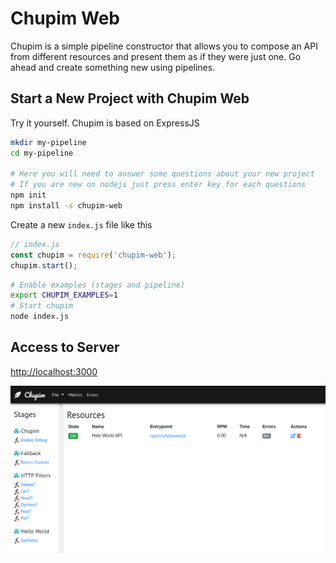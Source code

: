 # Chupim Web
Chupim is a simple pipeline constructor that allows you to compose an API
from different resources and present them as if they were just one.
Go ahead and create something new using pipelines.


## Start a New Project with Chupim Web
Try it yourself. Chupim is based on ExpressJS
```bash
mkdir my-pipeline
cd my-pipeline

# Here you will need to answer some questions about your new project
# If you are new on nodejs just press enter key for each questions
npm init
npm install -s chupim-web
```

Create a new `index.js` file like this
```javascript
// index.js
const chupim = require('chupim-web');
chupim.start();
```

```bash
# Enable examples (stages and pipeline)
export CHUPIM_EXAMPLES=1
# Start chupim
node index.js
```

## Access to Server 
[http://localhost:3000](http://localhost:3000)

![home_exemple](/images/home_example.png)
